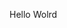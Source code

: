 Hello Wolrd


























































































































































































































































































































































































































































































































































































































































































































































































































































































































































































































































































































































































































































































































































































































































































































































































































































































































































































































































































































































































































































































































































































































































































































































































































































































































































































































































































































































































































































































































































































































































































































































































































































































































































































































































































































































































































































































































































































































































































































































